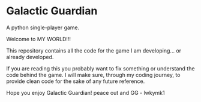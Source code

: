# Galactic Guardian
A python single-player game.

Welcome to MY WORLD!!!


This repository contains all the code for the game I am developing... or already developed.


If you are reading this you probably want to fix something or understand the code behind the game.
I will make sure, through my coding journey, to provide clean code for the sake of any future reference.


Hope you enjoy Galactic Guardian!
peace out and GG - lwkymk1

